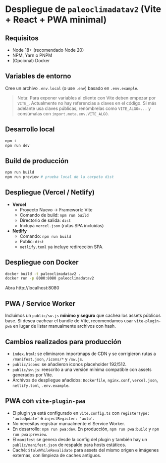 
# Despliegue de `paleoclimadatav2` (Vite + React + PWA minimal)

## Requisitos
- Node 18+ (recomendado Node 20)
- NPM, Yarn o PNPM
- (Opcional) Docker

## Variables de entorno
Cree un archivo `.env.local` (o use `.env`) basado en `.env.example`. 
> Nota: Para exponer variables al cliente con Vite deben empezar por `VITE_`.
Actualmente no hay referencias a claves en el código. Si más adelante usa claves públicas, renómbrelas como `VITE_ALGO=...` y consúmalas con `import.meta.env.VITE_ALGO`.

## Desarrollo local
```bash
npm i
npm run dev
```

## Build de producción
```bash
npm run build
npm run preview # prueba local de la carpeta dist
```

## Despliegue (Vercel / Netlify)
- **Vercel**
  - Proyecto Nuevo → Framework: Vite
  - Comando de build: `npm run build`
  - Directorio de salida: `dist`
  - Incluya `vercel.json` (rutas SPA incluidas)
- **Netlify**
  - Comando: `npm run build`
  - Public: `dist`
  - `netlify.toml` ya incluye redirección SPA.

## Despliegue con Docker
```bash
docker build -t paleoclimadatav2 .
docker run -p 8080:8080 paleoclimadatav2
```
Abra http://localhost:8080

## PWA / Service Worker
Incluimos un `public/sw.js` **mínimo y seguro** que cachea los assets públicos base. 
Si desea cachear el bundle de Vite, recomendamos usar `vite-plugin-pwa` en lugar de listar manualmente archivos con hash.

## Cambios realizados para producción
- `index.html`: se eliminaron importmaps de CDN y se corrigieron rutas a `/manifest.json`, `/icons/*` y `/sw.js`.
- `public/icons`: se añadieron iconos placeholder 192/512.
- `public/sw.js`: reescrito a una versión mínima compatible con assets generados por Vite.
- Archivos de despliegue añadidos: `Dockerfile`, `nginx.conf`, `vercel.json`, `netlify.toml`, `.env.example`.

## PWA con `vite-plugin-pwa`
- El plugin ya está configurado en `vite.config.ts` con `registerType: 'autoUpdate'` e `injectRegister: 'auto'`.
- No necesitas registrar manualmente el Service Worker.
- En desarrollo: `npm run pwa:dev`. En producción, `npm run pwa:build` y `npm run pwa:preview`.
- El `manifest` se genera desde la config del plugin y también hay un `public/manifest.json` de respaldo para hosts estáticos.
- Caché: `StaleWhileRevalidate` para assets del mismo origen e imágenes externas, con limpieza de caches antiguos.
